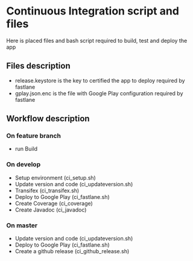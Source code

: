 # Continuous Integration script and files

Here is placed files and bash script required to build, test and deploy the app

## Files description

- release.keystore is the key to certified the app to deploy required by fastlane
- gplay.json.enc is the file with Google Play configuration required by fastlane

## Workflow description

### On feature branch

- run Build

### On develop

- Setup environment (ci_setup.sh)
- Update version and code (ci_updateversion.sh)
- Transifex (ci_transifex.sh)
- Deploy to Google Play (ci_fastlane.sh)
- Create Coverage (ci_coverage)
- Create Javadoc (ci_javadoc)

### On master

- Update version and code (ci_updateversion.sh)
- Deploy to Google Play (ci_fastlane.sh)
- Create a github release (ci_github_release.sh)
